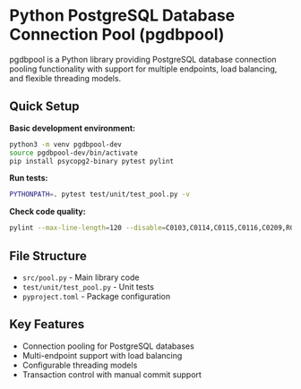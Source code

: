# Python PostgreSQL Database Connection Pool (pgdbpool)

pgdbpool is a Python library providing PostgreSQL database connection pooling functionality with support for multiple endpoints, load balancing, and flexible threading models.

## Quick Setup

**Basic development environment:**
```bash
python3 -m venv pgdbpool-dev
source pgdbpool-dev/bin/activate
pip install psycopg2-binary pytest pylint
```

**Run tests:**
```bash
PYTHONPATH=. pytest test/unit/test_pool.py -v
```

**Check code quality:**
```bash
pylint --max-line-length=120 --disable=C0103,C0114,C0115,C0116,C0209,R0801,R0903,R0205,R1737,R0913,W0611,W0707,W1202,W0246,W0223,W0221,W0104,W0102,W0613,E0401,E0611,E1101 src/pool.py
```

## File Structure

- `src/pool.py` - Main library code  
- `test/unit/test_pool.py` - Unit tests
- `pyproject.toml` - Package configuration

## Key Features

- Connection pooling for PostgreSQL databases
- Multi-endpoint support with load balancing  
- Configurable threading models
- Transaction control with manual commit support
